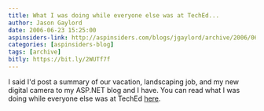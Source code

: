 ```yaml
---
title: What I was doing while everyone else was at TechEd...
author: Jason Gaylord
date: 2006-06-23 15:25:00
aspinsiders-link: http://aspinsiders.com/blogs/jgaylord/archive/2006/06/23/75.aspx
categories: [aspinsiders-blog]
tags: [archive]
bitly: https://bit.ly/2WUTf7f
---
```


I said I'd post a summary of our vacation, landscaping job, and my new digital camera to my ASP.NET blog and I have. You can read what I was doing while everyone else was at TechEd [here](https://jasong.us/2TeY355).